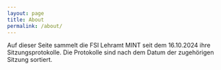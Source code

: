 ```yaml
---
layout: page
title: About
permalink: /about/
---
```

Auf dieser Seite sammelt die FSI Lehramt MINT seit dem 16.10.2024 ihre
Sitzungsprotokolle. Die Protokolle sind nach dem Datum der zugehörigen Sitzung
sortiert.
